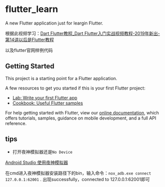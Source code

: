 # flutter_learn

A new Flutter application just for leargin Flutter.

根据此视频学习：[Dart Flutter教程_Dart Flutter入门实战视频教程-2019年新出-第14讲以后是Flutter教程](https://www.bilibili.com/video/av52490605)

以及flutter官网样例代码

## Getting Started

This project is a starting point for a Flutter application.

A few resources to get you started if this is your first Flutter project:

- [Lab: Write your first Flutter app](https://flutter.dev/docs/get-started/codelab)
- [Cookbook: Useful Flutter samples](https://flutter.dev/docs/cookbook)

For help getting started with Flutter, view our
[online documentation](https://flutter.dev/docs), which offers tutorials,
samples, guidance on mobile development, and a full API reference.

## tips

- 打开夜神模拟器还是`No Device`

[Android Studio 使用夜神模拟器](https://www.yeshen.com/faqs/Skvy-yQlW)

在cmd进入夜神模拟器安装路径下的bin，输入命令：`nox_adb.exe connect 127.0.0.1:62001` . 出现successfully，connected to 127.0.0.1:62001即可

